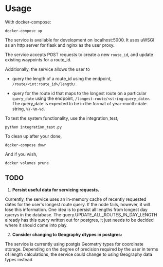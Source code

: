 # Usage

With docker-compose:
```
docker-compose up
```
The service is available for development on localhost:5000. It uses uWSGI as an http server for flask and nginx as the user proxy.

The service accepts POST requests to create a new ```route_id```, and update existing waypoints for a route_id.

Additionally, the service allows the user to

* query the length of a route_id using the endpoint, ```/route/<int:route_id>/length/```.

* query for the route id that maps to the longest route on a particular ```query_date``` using the endpoint, ```/longest-route/<string:query_date>```.
The query_date is expected to be in the format of year-month-date string, ```%Y-%m-%d```.

To test the system functionality, use the integration_test,
```
python integration_test.py
```

To clean up after your done,

```
docker-compose down
```

And if you wish,

```
docker volumes prune
```

## TODO

1. **Persist useful data for servicing requests.**

  Currently, the service uses an in-memory cache of recently requested dates for the user's longest route query. If the node fails, however, it will lose this information. One idea is to persist all lengths from longest day querys in the database. The query.UPDATE_ALL_ROUTES_IN_DAY_LENGTH already
  has this query written out for postgres, it just needs to be decided where it should come into play.

2. **Consider changing to Geography dtypes in postgres:**

  The service is currently using postgis Geometry types for coordinate storage. Depending on the degree of precision required by the user in terms of length calculations, the service could change to using Geography data types instead.
